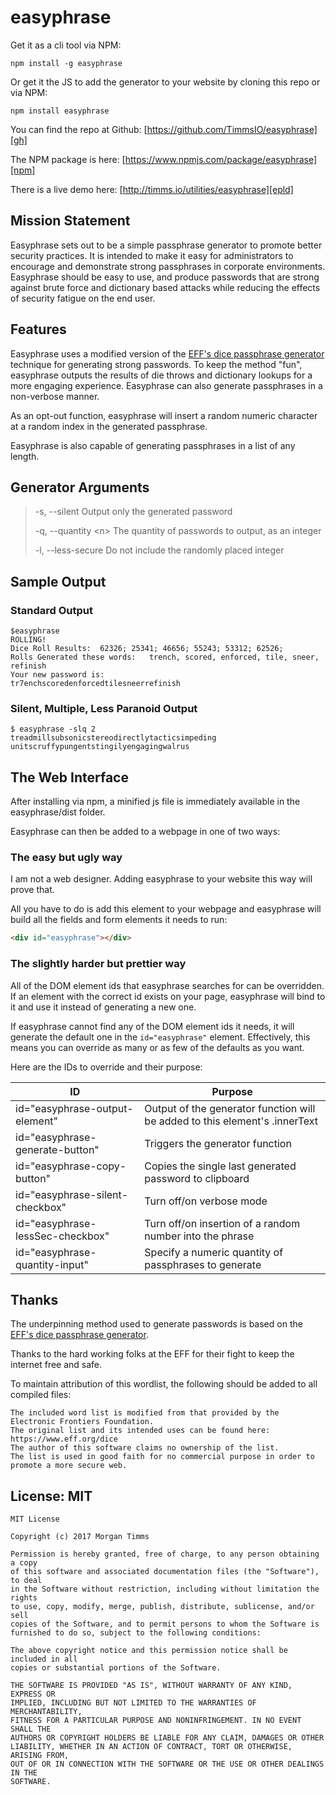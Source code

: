 # easyphrase

Get it as a cli tool via NPM:

`npm install -g easyphrase`

Or get it the JS to add the generator to your website by cloning this repo or via NPM:

`npm install easyphrase`

You can find the repo at Github: [https://github.com/TimmsIO/easyphrase][gh]

The NPM package is here: [https://www.npmjs.com/package/easyphrase][npm]

There is a live demo here: [http://timms.io/utilities/easyphrase][epld]

## Mission Statement

Easyphrase sets out to be a simple passphrase generator to promote better security practices.
 It is intended to make it easy for administrators to encourage and demonstrate strong passphrases in corporate environments.
 Easyphrase should be easy to use, and produce passwords that are strong against brute force and dictionary based attacks while reducing the effects of security fatigue on the end user.

## Features

Easyphrase uses a modified version of the [EFF's dice passphrase generator][eff] technique for generating strong passwords.
 To keep the method "fun", easyphrase outputs the results of die throws and dictionary lookups for a more engaging experience.
 Easyphrase can also generate passphrases in a non-verbose manner.

As an opt-out function, easyphrase will insert a random numeric character at a random index in the generated passphrase.

Easyphrase is also capable of generating passphrases in a list of any length.

## Generator Arguments


>-s, --silent        Output only the generated password
>
>-q, --quantity \<n\>  The quantity of passwords to output, as an integer
>
>-l, --less-secure   Do not include the randomly placed integer

## Sample Output

### Standard Output

``` text
$easyphrase
ROLLING!
Dice Roll Results:  62326; 25341; 46656; 55243; 53312; 62526;
Rolls Generated these words:   trench, scored, enforced, tile, sneer, refinish
Your new password is:
tr7enchscoredenforcedtilesneerrefinish
```


### Silent, Multiple, Less Paranoid Output

``` text
$ easyphrase -slq 2
treadmillsubsonicstereodirectlytacticsimpeding
unitscruffypungentstingilyengagingwalrus
```

## The Web Interface

After installing via npm, a minified js file is immediately available in the easyphrase/dist folder.

Easyphrase can then be added to a webpage in one of two ways:

### The easy but ugly way

I am not a web designer. Adding easyphrase to your website this way will prove that.

All you have to do is add this element to your webpage and easyphrase will build all the fields and form elements it needs to run:

``` html
<div id="easyphrase"></div>
```

### The slightly harder but prettier way

All of the DOM element ids that easyphrase searches for can be overridden. If an element with the correct id exists on your page, easyphrase will bind to it and use it instead of generating a new one.

If easyphrase cannot find any of the DOM element ids it needs, it will generate the default one in the `id="easyphrase"` element.
 Effectively, this means you can override as many or as few of the defaults as you want.

Here are the IDs to override and their purpose:

| ID                               | Purpose                                                                     |
|----------------------------------|-----------------------------------------------------------------------------|
| id="easyphrase-output-element"   | Output of the generator function will be added to this element's .innerText |
| id="easyphrase-generate-button"  | Triggers the generator function                                             |
| id="easyphrase-copy-button"      | Copies the single last generated password to clipboard                      |
| id="easyphrase-silent-checkbox"  | Turn off/on verbose mode                                                    |
| id="easyphrase-lessSec-checkbox" | Turn off/on insertion of a random number into the phrase                    |
| id="easyphrase-quantity-input"   | Specify a numeric quantity of passphrases to generate                       |



## Thanks

The underpinning method used to generate passwords is based on the [EFF's dice passphrase generator][eff].

 Thanks to the hard working folks at the EFF for their fight to keep the internet free and safe.

To maintain attribution of this wordlist, the following should be added to all compiled files:

``` text
The included word list is modified from that provided by the Electronic Frontiers Foundation.
The original list and its intended uses can be found here: https://www.eff.org/dice
The author of this software claims no ownership of the list.
The list is used in good faith for no commercial purpose in order to promote a more secure web.
```

## License: MIT

``` text
MIT License

Copyright (c) 2017 Morgan Timms

Permission is hereby granted, free of charge, to any person obtaining a copy
of this software and associated documentation files (the "Software"), to deal
in the Software without restriction, including without limitation the rights
to use, copy, modify, merge, publish, distribute, sublicense, and/or sell
copies of the Software, and to permit persons to whom the Software is
furnished to do so, subject to the following conditions:

The above copyright notice and this permission notice shall be included in all
copies or substantial portions of the Software.

THE SOFTWARE IS PROVIDED "AS IS", WITHOUT WARRANTY OF ANY KIND, EXPRESS OR
IMPLIED, INCLUDING BUT NOT LIMITED TO THE WARRANTIES OF MERCHANTABILITY,
FITNESS FOR A PARTICULAR PURPOSE AND NONINFRINGEMENT. IN NO EVENT SHALL THE
AUTHORS OR COPYRIGHT HOLDERS BE LIABLE FOR ANY CLAIM, DAMAGES OR OTHER
LIABILITY, WHETHER IN AN ACTION OF CONTRACT, TORT OR OTHERWISE, ARISING FROM,
OUT OF OR IN CONNECTION WITH THE SOFTWARE OR THE USE OR OTHER DEALINGS IN THE
SOFTWARE.
```

[gh]: https://github.com/TimmsIO/easyphrase "easyphrase repo on GitHub"
[eff]: https://www.eff.org/dice "Electronic Frontiers Foundation Dice Based Password Generator"
[npm]: https://www.npmjs.com/package/easyphrase "easyphrase NPM package page"
[epld]: http://timms.io/utilities/easyphrase "easyphrase live demo"